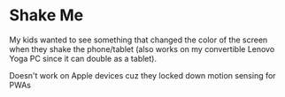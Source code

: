 # Shake Me
My kids wanted to see something that changed the color of the screen when they shake the phone/tablet (also works on my convertible Lenovo Yoga PC since it can double as a tablet).

Doesn't work on Apple devices cuz they locked down motion sensing for PWAs

